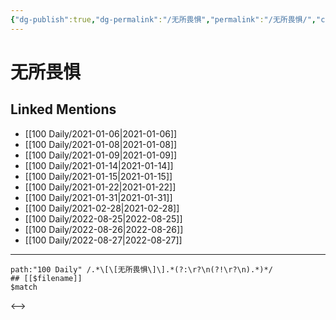 ```yaml
---
{"dg-publish":true,"dg-permalink":"/无所畏惧","permalink":"/无所畏惧/","created":"2022-12-07T16:20:22.000+08:00","updated":"2023-04-10T15:44:29.321+08:00"}
---
```


# 无所畏惧

## Linked Mentions
- [[100 Daily/2021-01-06\|2021-01-06]]
- [[100 Daily/2021-01-08\|2021-01-08]]
- [[100 Daily/2021-01-09\|2021-01-09]]
- [[100 Daily/2021-01-14\|2021-01-14]]
- [[100 Daily/2021-01-15\|2021-01-15]]
- [[100 Daily/2021-01-22\|2021-01-22]]
- [[100 Daily/2021-01-31\|2021-01-31]]
- [[100 Daily/2021-02-28\|2021-02-28]]
- [[100 Daily/2022-08-25\|2022-08-25]]
- [[100 Daily/2022-08-26\|2022-08-26]]
- [[100 Daily/2022-08-27\|2022-08-27]]


---

```expander
path:"100 Daily" /.*\[\[无所畏惧\]\].*(?:\r?\n(?!\r?\n).*)*/
## [[$filename]]
$match
```

<-->